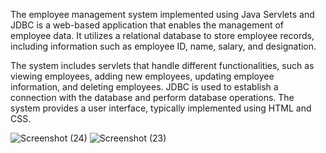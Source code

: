The employee management system implemented using Java Servlets and JDBC is a web-based application that enables the management of employee data. It utilizes a relational database to store employee records, including information such as employee ID, name, salary, and designation. 

The system includes servlets that handle different functionalities, such as viewing employees, adding new employees, updating employee information, and deleting employees. JDBC is used to establish a connection with the database and perform database operations. The system provides a user interface, typically implemented using HTML and CSS.


![Screenshot (24)](https://github.com/Bezag21/EmployeeManagement/assets/120325853/9d3a4d4b-c01b-4e30-a113-31c12bafbf98)
![Screenshot (23)](https://github.com/Bezag21/EmployeeManagement/assets/120325853/f6a3ddbb-9316-4823-a96b-783397f6e639)

